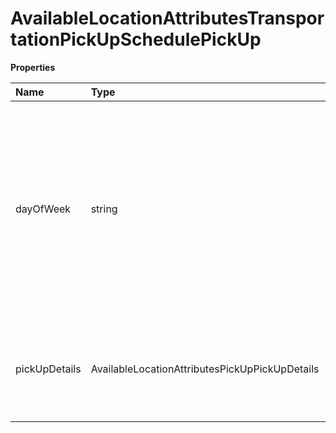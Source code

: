 # AvailableLocationAttributesTransportationPickUpSchedulePickUp

**Properties**

| Name          | Type                                           | Required | Description                                                                                                                                                 |
| :------------ | :--------------------------------------------- | :------- | :---------------------------------------------------------------------------------------------------------------------------------------------------------- |
| dayOfWeek     | string                                         | ✅       | Day of the week for scheduled pickup. Valid values are: - 1 - Sunday - 2 - Monday - 3 - Tuesday - 4 - Wednesday - 5 - Thursday - 6 - Friday - 7 - Saturday. |
| pickUpDetails | AvailableLocationAttributesPickUpPickUpDetails | ✅       | Container to hold information regarding pickup time and pickup availability indicator.                                                                      |

<!-- This file was generated by liblab | https://liblab.com/ -->
